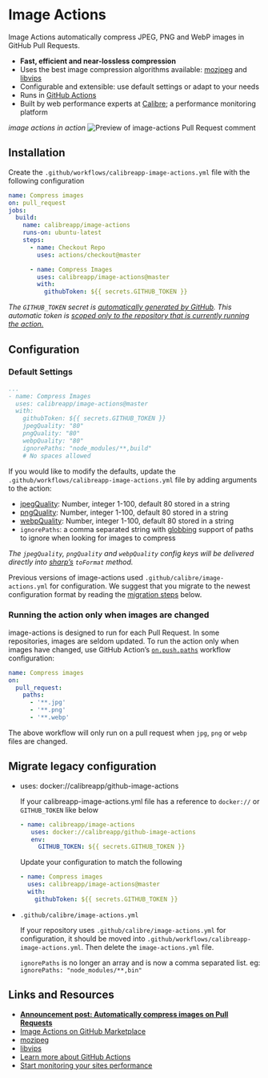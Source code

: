 # Image Actions

Image Actions automatically compress JPEG, PNG and WebP images in GitHub Pull Requests.

- **Fast, efficient and near-lossless compression**
- Uses the best image compression algorithms available: [mozjpeg](https://github.com/mozilla/mozjpeg) and [libvips](https://github.com/libvips/libvips)
- Configurable and extensible: use default settings or adapt to your needs
- Runs in [GitHub Actions](https://github.com/features/actions)
- Built by web performance experts at [Calibre](https://calibreapp.com/); a  performance monitoring platform

_image actions in action_
![Preview of image-actions Pull Request comment](https://user-images.githubusercontent.com/924/62024579-e1470d00-b218-11e9-8655-693ea42ba0f7.png)

## Installation

Create the `.github/workflows/calibreapp-image-actions.yml` file with the following configuration

```yml
name: Compress images
on: pull_request
jobs:
  build:
    name: calibreapp/image-actions
    runs-on: ubuntu-latest
    steps:
      - name: Checkout Repo
        uses: actions/checkout@master

      - name: Compress Images
        uses: calibreapp/image-actions@master
        with:
          githubToken: ${{ secrets.GITHUB_TOKEN }}
```

_The `GITHUB_TOKEN` secret is [automatically generated by GitHub](https://help.github.com/en/articles/virtual-environments-for-github-actions#github_token-secret). This automatic token is [scoped only to the repository that is currently running the action.](https://help.github.com/en/articles/virtual-environments-for-github-actions#token-permissions)_

## Configuration

### Default Settings

```yml
...
- name: Compress Images
  uses: calibreapp/image-actions@master
  with:
    githubToken: ${{ secrets.GITHUB_TOKEN }}
    jpegQuality: "80"
    pngQuality: "80"
    webpQuality: "80"
    ignorePaths: "node_modules/**,build"
    # No spaces allowed
```

If you would like to modify the defaults, update the `.github/workflows/calibreapp-image-actions.yml` file by adding arguments to the action:

- [jpegQuality](http://sharp.pixelplumbing.com/en/stable/api-output/#jpeg): Number, integer 1-100, default 80 stored in a string
- [pngQuality](http://sharp.pixelplumbing.com/en/stable/api-output/#png): Number, integer 1-100, default 80 stored in a string
- [webpQuality](http://sharp.pixelplumbing.com/en/stable/api-output/#webp): Number, integer 1-100, default 80 stored in a string
- `ignorePaths`: a comma separated string with [globbing](https://www.npmjs.com/package/glob) support of paths to ignore when looking for images to compress

_The `jpegQuality`, `pngQuality` and `webpQuality` config keys will be delivered directly into [sharp’s](http://sharp.pixelplumbing.com) `toFormat` method._

Previous versions of image-actions used `.github/calibre/image-actions.yml` for configuration. We suggest that you migrate to the newest configuration format by reading the [migration steps](#migration-legacy-configuration) below.

### Running the action only when images are changed

image-actions is designed to run for each Pull Request. In some repositories, images are seldom updated. To run the action only when images have changed, use GitHub Action’s [`on.push.paths`](https://help.github.com/en/actions/automating-your-workflow-with-github-actions/workflow-syntax-for-github-actions#onpushpull_requestpaths) workflow configuration:

```yml
name: Compress images
on:
  pull_request:
    paths:
      - '**.jpg'
      - '**.png'
      - '**.webp'
```

The above workflow will only run on a pull request when `jpg`, `png` or `webp` files are changed.

## Migrate legacy configuration

- uses: docker://calibreapp/github-image-actions

    If your calibreapp-image-actions.yml file has a reference to `docker://` or `GITHUB_TOKEN` like below

    ```yml
    - name: calibreapp/image-actions
       uses: docker://calibreapp/github-image-actions
       env:
         GITHUB_TOKEN: ${{ secrets.GITHUB_TOKEN }}
    ```

    Update your configuration to match the following

    ```yml
    - name: Compress images
      uses: calibreapp/image-actions@master
      with:
        githubToken: ${{ secrets.GITHUB_TOKEN }}
    ```

- `.github/calibre/image-actions.yml`

    If your repository uses `.github/calibre/image-actions.yml` for configuration, it should be moved into  `.github/workflows/calibreapp-image-actions.yml`. Then delete the `image-actions.yml` file.

    `ignorePaths` is no longer an array and is now a comma separated list. eg: `ignorePaths: "node_modules/**,bin"`

## Links and Resources

- **[Announcement post: Automatically compress images on Pull Requests](https://calibreapp.com/blog/compress-images-in-prs/)**
- [Image Actions on GitHub Marketplace](https://github.com/marketplace/actions/image-actions)
- [mozjpeg](https://github.com/mozilla/mozjpeg)
- [libvips](https://github.com/libvips/libvips)
- [Learn more about GitHub Actions](https://github.com/features/actions)
- [Start monitoring your sites performance](https://calibreapp.com/)

